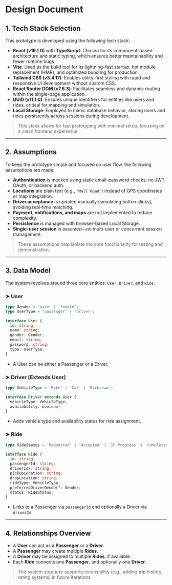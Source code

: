 # Design Document

## 1. Tech Stack Selection

This prototype is developed using the following tech stack:

- **React (v19.1.0)** with **TypeScript**: Chosen for its component-based architecture and static typing, which ensures better maintainability and fewer runtime bugs.
- **Vite**: Used as the build tool for its lightning-fast startup, hot module replacement (HMR), and optimized bundling for production.
- **Tailwind CSS (v3.4.17)**: Enables utility-first styling with rapid and responsive UI development without custom CSS.
- **React Router DOM (v7.6.3)**: Facilitates seamless and dynamic routing within the single-page application.
- **UUID (v11.1.0)**: Ensures unique identifiers for entities like users and rides, critical for mapping and simulation.
- **Local Storage**: Employed to mimic database behavior, storing users and rides persistently across sessions during development.

> This stack allows for fast prototyping with minimal setup, focusing on a clean frontend experience.

---

## 2. Assumptions

To keep the prototype simple and focused on user flow, the following assumptions are made:

- **Authentication** is mocked using static email-password checks; no JWT, OAuth, or backend auth.
- **Locations** are plain text (e.g., `'Mall Road'`) instead of GPS coordinates or map integration.
- **Driver acceptance** is updated manually (simulating button clicks), avoiding real-time matching.
- **Payment, notifications, and maps** are not implemented to reduce complexity.
- **Persistence** is managed with browser-based Local Storage.
- **Single-user session** is assumed—no multi-user or concurrent session management.

> These assumptions help isolate the core functionality for testing and demonstration.

---

## 3. Data Model

The system revolves around three core entities: `User`, `Driver`, and `Ride`.

### ➤ User

```ts
type Gender = 'male' | 'female';
type UserType = 'passenger' | 'driver';

interface User {
  id: string;
  name: string;
  gender: Gender;
  email: string;
  password: string;
  type: UserType;
}
````

* A User can be either a Passenger or a Driver.

### ➤ Driver (Extends User)

```ts
type VehicleType = 'Bike' | 'Car' | 'Rickshaw';

interface Driver extends User {
  vehicleType: VehicleType;
  availability: boolean;
}
```

* Adds vehicle type and availability status for ride assignment.

### ➤ Ride

```ts
type RideStatus = 'Requested' | 'Accepted' | 'In Progress' | 'Completed';

interface Ride {
  id: string;
  passengerId: string;
  driverId?: string;
  pickupLocation: string;
  dropLocation: string;
  rideType: VehicleType;
  preferredDriverGender?: Gender;
  status: RideStatus;
}
```

* Links to a Passenger via `passengerId` and optionally a Driver via `driverId`.

---

## 4. Relationships Overview

* A **User** can act as a **Passenger** or a **Driver**.
* A **Passenger** may create multiple **Rides**.
* A **Driver** may be assigned to multiple **Rides**, if available.
* Each **Ride** connects one **Passenger**, and optionally one **Driver**.

> The system structure supports extensibility (e.g., adding trip history, rating systems) in future iterations.

